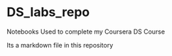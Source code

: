 # DS_labs_repo
Notebooks Used to complete my Coursera DS Course


Its a markdown file in this repository

